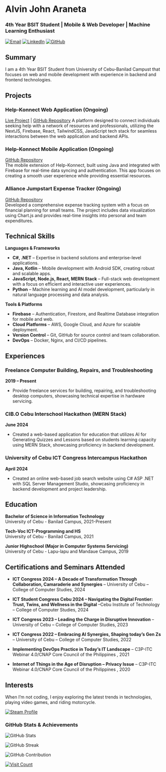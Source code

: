 # Alvin John Araneta

### 4th Year BSIT Student | Mobile & Web Developer | Machine Learning Enthusiast
[![Email](https://img.shields.io/badge/Email-D14836?style=flat-square&logo=gmail&logoColor=white)](mailto:aljohnaraneta@gmail.com) [![LinkedIn](https://img.shields.io/badge/LinkedIn-%230077B5.svg?style=flat-square&logo=linkedin&logoColor=white)](https://www.linkedin.com/in/alvinjohnaraneta) [![GitHub](https://img.shields.io/badge/GitHub-%23121011.svg?style=flat-square&logo=github&logoColor=white)](https://github.com/ajiwnl)


## Summary
I am a 4th Year BSIT Student from University of Cebu-Banilad Campust that focuses on web and mobile development with experience in backend and frontend technologies.

## Projects
### Help-Konnect Web Application (Ongoing)
[Live Project](https://helpkonnect.vercel.app) | [GitHub Repository](https://github.com/soliken1/HelpKonnect-WebRepo)
A platform designed to connect individuals seeking help with a network of resources and professionals, utilizing the NextJS, Firebase, React, TailwindCSS, JavaScript tech stack for seamless interactions between the web application and backend APIs.

### Help-Konnect Mobile Application (Ongoing)  
[GitHub Repository](https://github.com/soliken1/HelpKonnect-Android)  
The mobile extension of Help-Konnect, built using Java and integrated with Firebase for real-time data syncing and authentication. This app focuses on creating a smooth user experience while providing essential resources.

### Alliance Jumpstart Expense Tracker (Ongoing)  
[GitHub Repository](https://github.com/ajiwnl/Group1_ExpenseTracker_repo)  
Developed a comprehensive expense tracking system with a focus on financial planning for small teams. The project includes data visualization using Chart.js and provides real-time insights into personal and team expenditures.

## Technical Skills
**Languages & Frameworks**  
- **C#, .NET** – Expertise in backend solutions and enterprise-level applications.  
- **Java, Kotlin** – Mobile development with Android SDK, creating robust and scalable apps.  
- **JavaScript, Node.js, React, MERN Stack** – Full-stack web development with a focus on efficient and interactive user experiences.  
- **Python** – Machine learning and AI model development, particularly in natural language processing and data analysis.

**Tools & Platforms**  
- **Firebase** – Authentication, Firestore, and Realtime Database integration for mobile and web.  
- **Cloud Platforms** – AWS, Google Cloud, and Azure for scalable deployment.  
- **Version Control** – Git, GitHub for source control and team collaboration.  
- **DevOps** – Docker, Nginx, and CI/CD pipelines.

## Experiences
### Freelance Computer Building, Repairs, and Troubleshooting
**2019 – Present**  
- Provide freelance services for building, repairing, and troubleshooting desktop computers, showcasing technical expertise in hardware servicing.

### CIB.O Cebu Interschool Hackathon (MERN Stack)
**June 2024**  
- Created a web-based application for education that utilizes AI for Generating Quizzes and Lessons based on students learning capacity using MERN Stack, showcasing proficiency in backend development.

### University of Cebu ICT Congress Intercampus Hackathon
**April 2024**  
- Created an online web-based job search website using C# ASP .NET with SQL Server Management 
Studio, showcasing proficiency in backend development and project leadership.

## Education
**Bachelor of Science in Information Technology**  
University of Cebu - Banilad Campus, 2021-Present

**Tech-Voc ICT-Programming and HS**  
University of Cebu - Banilad Campus, 2021

**Junior Highschool (Major in Computer Systems Servicing)**  
University of Cebu - Lapu-lapu and Mandaue Campus, 2019

## Certifications and Seminars Attended
- **ICT Congress 2024 – A Decade of Transformation Through Collaboration, 
Camaraderie and Synergies** – University of Cebu – College of Computer Studies, 2024

- **ICT Student Congress Cebu 2024 – Navigating the Digital Frontier: Trust, 
Twins, and Wellness in the Digital** –Cebu Institute of Technology – College of Computer Studies, 2024

- **ICT Congress 2023 – Leading the Charge in Disruptive Innovation** – University of Cebu – College of Computer Studies, 2023
  
- **ICT Congress 2022 – Embracing AI Synergies, Shaping today’s Gen Zs** – University of Cebu – College of Computer Studies, 2022
  
- **Implementing DevOps Practice in Today’s IT Landscape** – C3P-ITC Webinar 4.0/CNAP Core Council of the Philippines , 2021
  
- **Internet of Things in the Age of Disruption – Privacy Issue** – C3P-ITC Webinar 4.0/CNAP Core Council of the Philippines , 2020

## Interests
When I’m not coding, I enjoy exploring the latest trends in technologies, playing video games, and riding motorcycle.  

[![Steam Profile](https://img.shields.io/badge/Steam-Profile-%23000000.svg)](https://steamcommunity.com/id/whyiamhated)

### GitHub Stats & Achievements  
![GitHub Stats](https://github-readme-stats.vercel.app/api?username=ajiwnl&theme=codeSTACKr&hide_border=false&include_all_commits=false&count_private=false)  

![GitHub Streak](https://github-readme-streak-stats.herokuapp.com/?user=ajiwnl&theme=codeSTACKr&hide_border=false)

![GitHub Contribution](https://github-contributor-stats.vercel.app/api?username=ajiwnl&limit=5&theme=codeSTACKr&combine_all_yearly_contributions=true)

[![Visit Count](https://visitcount.itsvg.in/api?id=ajiwnl&icon=0&color=12)](https://visitcount.itsvg.in)

